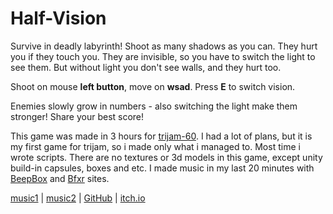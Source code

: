 # Half-Vision

Survive in deadly labyrinth!
Shoot as many shadows as you can.
They hurt you if they touch you.
They are invisible, so you have to switch the light to see them.
But without light you don't see walls, and they hurt too.

Shoot on mouse **left button**, move on **wsad**.
Press **E** to switch vision.

Enemies slowly grow in numbers - also switching the light make them stronger!
Share your best score!

This game was made in 3 hours for [trijam-60](https://itch.io/jam/trijam-60).
I had a lot of plans, but it is my first game for trijam, so i made only what i managed to.
Most time i wrote scripts.
There are no textures or 3d models in this game, except unity build-in capsules, boxes and etc.
I made music in my last 20 minutes with [BeepBox](https://www.beepbox.co/) and [Bfxr](https://www.bfxr.net) sites.

[music1](https://www.beepbox.co/#8n31s0k0l00e03t2mm0a7g0fj07i0r1o3210T1v1L4uacq1d1fay0z1C0c0AbF6B0V1Q2580PfffaE2226T5v1L4ua2q3d7f7y6z1C0c4h0HKTTz99irrqih90T5v4L4u41q1d5f9y1z7C1c0h0H_RJSIrsAArrrrrT2v1L4u15q0d1f8y0z1C2w0b4x800000000h4g000000014h000000004x800000000p21kAqqf8WaWOe18VczAjwV7rhrqhSAth7ms61cJd7OnM9visu0BWqfELAzbAPbHbM4RQRV1HQ6LduwzH8WieAz0) | [music2](https://www.beepbox.co/#8n31s0k0l00e03t2mm0a7g0fj07i0r1o3210T5v1L4ua0q3d7f7y4z1C0c4h0HTP9Bx99sp99900T5v1L4ua2q3d7f7y6z1C0c4h0HKTTz99irrqih90T5v4L4u41q1d5f9y1z7C1c0h0H_RJSIrsAArrrrrT2v1L4u15q0d1f8y0z1C2w0b4x800000000h4g000000014h000000004x800000000p210Aqqf8WaWOe18VczAjwV7rhrqhSAth7ms61cJd7OnM9visu0BWqfELAzbAPbHbM00) | [GitHub](https://github.com/TupiNUMBooR/trijam-60) | [itch.io](https://tupinumboor.itch.io/half-vision)
